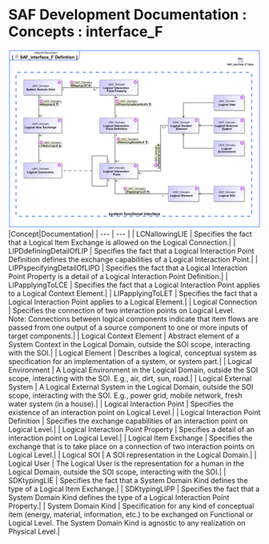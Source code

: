 # SAF Development Documentation : Concepts : interface_F 
![SAF_interface_F Definition.svg](./diagrams/SAF_interface_F-Definition.svg)
|Concept|Documentation|
| --- | --- |
| LCNallowingLIE | Specifies the fact that a Logical Item Exchange is allowed on the Logical Connection.|
| LIPDdefiningDetailOfLIP | Specifies the fact that a Logical Interaction Point Definition defines the exchange capabilities of a Logical Interaction Point.|
| LIPPspecifyingDetailOfLIPD | Specifies the fact that a Logical Interaction Point Property is a detail of a Logical Interaction Point Definition.|
| LIPapplyingToLCE | Specifies the fact that a Logical Interaction Point applies to a Logical Context Element.|
| LIPapplyingToLET | Specifies the fact that a Logical Interaction Point applies to a Logical Element.|
| Logical Connection | Specifies the connection of two interaction points on Logical Level.<br>Note: Connections between logical components indicate that item flows are passed from one output of a source component to one or more inputs of target components.|
| Logical Context Element | Abstract element of a System Context in the Logical Domain, outside the SOI scope, interacting with the SOI.|
| Logical Element | Describes a logical, conceptual system as specification for an implementation of a system, or system part.|
| Logical Environment | A Logical Environment in the Logical Domain, outside the SOI scope, interacting with the SOI. E.g., air, dirt, sun, road.|
| Logical External System | A Logical External System in the Logical Domain, outside the SOI scope, interacting with the SOI. E.g., power grid, mobile network, fresh water system (in a house).|
| Logical Interaction Point | Specifies the existence of an interaction point on Logical Level.|
| Logical Interaction Point Definition | Specifies the exchange capabilities of an interaction point on Logical Level.|
| Logical Interaction Point Property | Specifies a detail of an interaction point on Logical Level.|
| Logical Item Exchange | Specifies the exchange that is to take place on a connection of two interaction points on Logical Level.|
| Logical SOI | A SOI representation in the Logical Domain.|
| Logical User | The Logical User is the representation for a human in the Logical Domain, outside the SOI scope, interacting with the SOI.|
| SDKtypingLIE | Specifies the fact that a System Domain Kind defines the type of a Logical Item Exchange.|
| SDKtypingLIPP | Specifies the fact that a System Domain Kind defines the type of a Logical Interaction Point Property.|
| System Domain Kind | Specification for any kind of conceptual item (energy, material, information, etc.) to be exchanged on Functional or Logical Level. The System Domain Kind is agnostic to any realization on Physical Level.|
